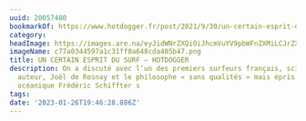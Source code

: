 ```yaml
---
uuid: 20057480
bookmarkOf: https://www.hotdogger.fr/post/2021/9/30/un-certain-esprit-du-surf
category: 
headImage: https://images.are.na/eyJidWNrZXQiOiJhcmVuYV9pbWFnZXMiLCJrZXkiOiIyMDA1NzQ4MC9vcmlnaW5hbF9jNzdhMDM0NDU5N2ExYzMxZmYwYTY0OGNkYTQwNWI0Ny5wbmciLCJlZGl0cyI6eyJyZXNpemUiOnsid2lkdGgiOjEyMDAsImhlaWdodCI6MTIwMCwiZml0IjoiaW5zaWRlIiwid2l0aG91dEVubGFyZ2VtZW50Ijp0cnVlfSwid2VicCI6eyJxdWFsaXR5Ijo5MH0sImpwZWciOnsicXVhbGl0eSI6OTB9LCJyb3RhdGUiOm51bGx9fQ==?bc=0
imageName: c77a0344597a1c31ff0a648cda405b47.png
title: UN CERTAIN ESPRIT DU SURF — HOTDOGGER
description: On a discuté avec l’un des premiers surfeurs français, scientifique et
  auteur, Joël de Rosnay et le philosophe « sans qualités » mais épris du sentiment
  océanique Frédéric Schiffter s
tags: 
date: '2023-01-26T19:46:28.886Z'
---
```

